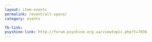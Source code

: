 ```yaml
---
layout: item-events
permalink: /event/alt-space/
category: events

fb-link: 
psyshine-link: http://forum.psyshine.org.ua/viewtopic.php?t=7036
---
```


